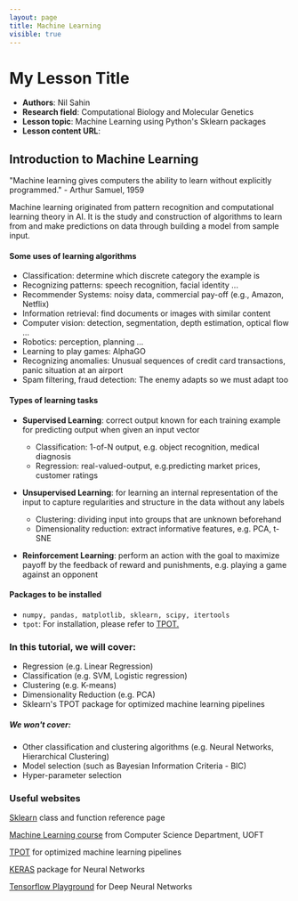 ```yaml
---
layout: page
title: Machine Learning
visible: true
---
```

<!-- change visible to true if you want it on the site -->

# My Lesson Title

 - **Authors**: Nil Sahin
 - **Research field**: Computational Biology and Molecular Genetics
 - **Lesson topic**: Machine Learning using Python's Sklearn packages
 - **Lesson content URL**: <link>

## Introduction to Machine Learning

"Machine learning gives computers the ability to learn without explicitly programmed." - Arthur Samuel, 1959

Machine learning originated from pattern recognition and computational learning theory in AI. It is the study and construction of algorithms to learn from and make predictions on data through building a model from sample input.

#### Some uses of learning algorithms

* Classification: determine which discrete category the example is
* Recognizing patterns: speech recognition, facial identity ...
* Recommender Systems: noisy data, commercial pay-off (e.g., Amazon, Netflix)
* Information retrieval: find documents or images with similar content
* Computer vision: detection, segmentation, depth estimation, optical flow ...
* Robotics: perception, planning ...
* Learning to play games: AlphaGO
* Recognizing anomalies: Unusual sequences of credit card transactions, panic situation at an airport
* Spam filtering, fraud detection: The enemy adapts so we must adapt too

#### Types of learning tasks

* **Supervised Learning**: correct output known for each training example for predicting output when given an input vector
	* Classification: 1-of-N output, e.g. object recognition, medical diagnosis
	* Regression: real-valued-output, e.g.predicting market prices, customer ratings

* **Unsupervised Learning**: for learning an internal representation of the input to capture regularities and structure in the data without any labels
	* Clustering: dividing input into groups that are unknown beforehand
	* Dimensionality reduction: extract informative features, e.g. PCA, t-SNE

* **Reinforcement Learning**: perform an action with the goal to maximize payoff by the feedback of reward and punishments, e.g. playing a game against an opponent

#### Packages to be installed
* `numpy, pandas, matplotlib, sklearn, scipy, itertools`
* `tpot`: For installation, please refer to [TPOT.](https://rhiever.github.io/tpot/installing/)

### In this tutorial, we will cover:

* Regression (e.g. Linear Regression)
* Classification (e.g. SVM, Logistic regression)
* Clustering (e.g. K-means)
* Dimensionality Reduction (e.g. PCA)
* Sklearn's TPOT package for optimized machine learning pipelines

##### We won't cover:

* Other classification and clustering algorithms (e.g. Neural Networks, Hierarchical Clustering)
* Model selection (such as Bayesian Information Criteria - BIC)
* Hyper-parameter selection

### Useful websites

[Sklearn](http://scikit-learn.org/stable/modules/classes.html#module-sklearn.linear_model) class and function reference page

[Machine Learning course](http://www.cs.toronto.edu/~urtasun/courses/CSC411_Fall16/CSC411_Fall16.html) from Computer Science Department, UOFT

[TPOT](https://rhiever.github.io/tpot/) for optimized machine learning pipelines

[KERAS](https://keras.io/) package for Neural Networks

[Tensorflow Playground](http://playground.tensorflow.org/#activation=tanh&batchSize=10&dataset=circle&regDataset=reg-plane&learningRate=0.03&regularizationRate=0&noise=0&networkShape=4,2&seed=0.69754&showTestData=false&discretize=false&percTrainData=50&x=true&y=true&xTimesY=false&xSquared=false&ySquared=false&cosX=false&sinX=false&cosY=false&sinY=false&collectStats=false&problem=classification&initZero=false&hideText=false) for Deep Neural Networks

